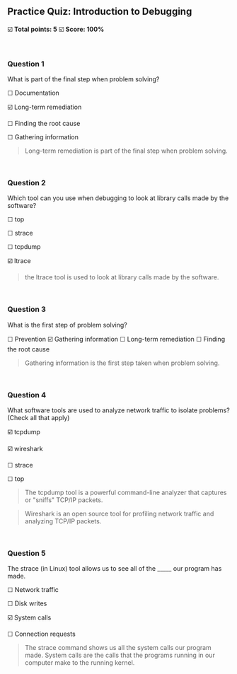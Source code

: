 ## Practice Quiz: Introduction to Debugging
☑️ **Total points: 5**
☑️ **Score: 100%**

<br>

### Question 1

What is part of the final step when problem solving?

☐ Documentation

☑️ Long-term remediation

☐ Finding the root cause

☐ Gathering information

> Long-term remediation is part of the final step when problem solving.

<br>

### Question 2

Which tool can you use when debugging to look at library calls made by the software?

☐ top

☐ strace

☐ tcpdump

☑️ ltrace

> the ltrace tool is used to look at library calls made by the software.

<br>

### Question 3

What is the first step of problem solving?

☐ Prevention
☑️ Gathering information
☐ Long-term remediation
☐ Finding the root cause

> Gathering information is the first step taken when problem solving.

<br>

### Question 4

What software tools are used to analyze network traffic to isolate problems? (Check all that apply)

☑️ tcpdump

☑️ wireshark

☐ strace

☐ top

> The tcpdump tool is a powerful command-line analyzer that captures or "sniffs" TCP/IP packets.

> Wireshark is an open source tool for profiling network traffic and analyzing TCP/IP packets.

<br>

### Question 5

The strace (in Linux) tool allows us to see all of the _____ our program has made.

☐ Network traffic

☐ Disk writes

☑️ System calls

☐ Connection requests

> The strace command shows us all the system calls our program made. System calls are the calls that the programs running in our computer make to the running kernel.


